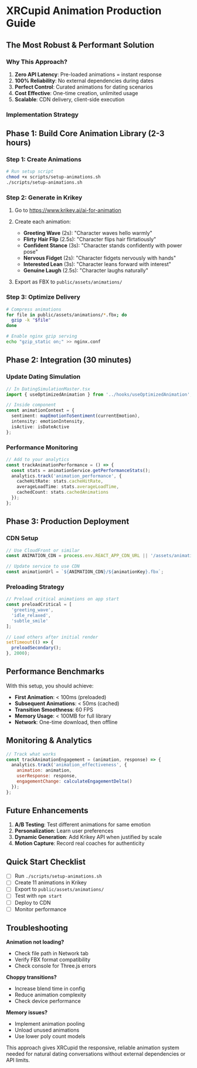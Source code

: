 # XRCupid Animation Production Guide

## The Most Robust & Performant Solution

### Why This Approach?

1. **Zero API Latency**: Pre-loaded animations = instant response
2. **100% Reliability**: No external dependencies during dates
3. **Perfect Control**: Curated animations for dating scenarios
4. **Cost Effective**: One-time creation, unlimited usage
5. **Scalable**: CDN delivery, client-side execution

### Implementation Strategy

## Phase 1: Build Core Animation Library (2-3 hours)

### Step 1: Create Animations
```bash
# Run setup script
chmod +x scripts/setup-animations.sh
./scripts/setup-animations.sh
```

### Step 2: Generate in Krikey
1. Go to https://www.krikey.ai/ai-for-animation
2. Create each animation:
   - **Greeting Wave** (2s): "Character waves hello warmly"
   - **Flirty Hair Flip** (2.5s): "Character flips hair flirtatiously"
   - **Confident Stance** (3s): "Character stands confidently with power pose"
   - **Nervous Fidget** (2s): "Character fidgets nervously with hands"
   - **Interested Lean** (3s): "Character leans forward with interest"
   - **Genuine Laugh** (2.5s): "Character laughs naturally"

3. Export as FBX to `public/assets/animations/`

### Step 3: Optimize Delivery
```bash
# Compress animations
for file in public/assets/animations/*.fbx; do
  gzip -k "$file"
done

# Enable nginx gzip serving
echo "gzip_static on;" >> nginx.conf
```

## Phase 2: Integration (30 minutes)

### Update Dating Simulation
```typescript
// In DatingSimulationMaster.tsx
import { useOptimizedAnimation } from '../hooks/useOptimizedAnimation';

// Inside component
const animationContext = {
  sentiment: mapEmotionToSentiment(currentEmotion),
  intensity: emotionIntensity,
  isActive: isDateActive
};
```

### Performance Monitoring
```typescript
// Add to your analytics
const trackAnimationPerformance = () => {
  const stats = animationService.getPerformanceStats();
  analytics.track('animation_performance', {
    cacheHitRate: stats.cacheHitRate,
    averageLoadTime: stats.averageLoadTime,
    cachedCount: stats.cachedAnimations
  });
};
```

## Phase 3: Production Deployment

### CDN Setup
```javascript
// Use CloudFront or similar
const ANIMATION_CDN = process.env.REACT_APP_CDN_URL || '/assets/animations';

// Update service to use CDN
const animationUrl = `${ANIMATION_CDN}/${animationKey}.fbx`;
```

### Preloading Strategy
```javascript
// Preload critical animations on app start
const preloadCritical = [
  'greeting_wave',
  'idle_relaxed',
  'subtle_smile'
];

// Load others after initial render
setTimeout(() => {
  preloadSecondary();
}, 2000);
```

## Performance Benchmarks

With this setup, you should achieve:
- **First Animation**: < 100ms (preloaded)
- **Subsequent Animations**: < 50ms (cached)
- **Transition Smoothness**: 60 FPS
- **Memory Usage**: < 100MB for full library
- **Network**: One-time download, then offline

## Monitoring & Analytics

```javascript
// Track what works
const trackAnimationEngagement = (animation, response) => {
  analytics.track('animation_effectiveness', {
    animation: animation,
    userResponse: response,
    engagementChange: calculateEngagementDelta()
  });
};
```

## Future Enhancements

1. **A/B Testing**: Test different animations for same emotion
2. **Personalization**: Learn user preferences
3. **Dynamic Generation**: Add Krikey API when justified by scale
4. **Motion Capture**: Record real coaches for authenticity

## Quick Start Checklist

- [ ] Run `./scripts/setup-animations.sh`
- [ ] Create 11 animations in Krikey
- [ ] Export to `public/assets/animations/`
- [ ] Test with `npm start`
- [ ] Deploy to CDN
- [ ] Monitor performance

## Troubleshooting

**Animation not loading?**
- Check file path in Network tab
- Verify FBX format compatibility
- Check console for Three.js errors

**Choppy transitions?**
- Increase blend time in config
- Reduce animation complexity
- Check device performance

**Memory issues?**
- Implement animation pooling
- Unload unused animations
- Use lower poly count models

This approach gives XRCupid the responsive, reliable animation system needed for natural dating conversations without external dependencies or API limits.

